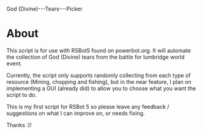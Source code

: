 God (Divine)---Tears---Picker

About
====================
This script is for use with RSBot5 found on powerbot.org. It will automate the collection of God (Divine) tears from the battle for lumbridge world event.

Currently, the script only supports randomly collecting from each type of resource (Mining, chopping and fishing), but in the near feature, I plan on implementing a GUI (already did) to allow you to choose what you want the script to do.

This is my first script for RSBot 5 so please leave any feedback / suggestions on what I can improve on, or needs fixing.


Thanks :)!
